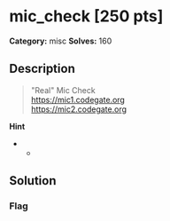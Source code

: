 # mic_check [250 pts]

**Category:** misc
**Solves:** 160

## Description
>"Real" Mic Check<br>https://mic1.codegate.org<br>https://mic2.codegate.org

**Hint**
* -

## Solution

### Flag

